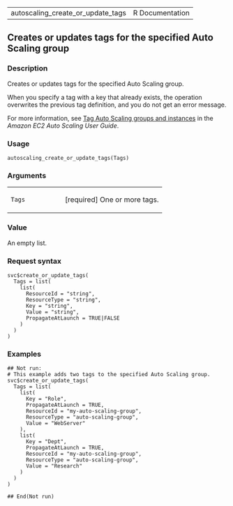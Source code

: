 <table style="width: 100%;">
<tbody>
<tr class="odd">
<td>autoscaling_create_or_update_tags</td>
<td style="text-align: right;">R Documentation</td>
</tr>
</tbody>
</table>

## Creates or updates tags for the specified Auto Scaling group

### Description

Creates or updates tags for the specified Auto Scaling group.

When you specify a tag with a key that already exists, the operation
overwrites the previous tag definition, and you do not get an error
message.

For more information, see [Tag Auto Scaling groups and
instances](https://docs.aws.amazon.com/autoscaling/ec2/userguide/ec2-auto-scaling-tagging.html)
in the *Amazon EC2 Auto Scaling User Guide*.

### Usage

    autoscaling_create_or_update_tags(Tags)

### Arguments

<table>
<colgroup>
<col style="width: 35%" />
<col style="width: 65%" />
</colgroup>
<tbody>
<tr class="odd">
<td><code id="autoscaling_create_or_update_tags_:_Tags">Tags</code></td>
<td><p>[required] One or more tags.</p></td>
</tr>
</tbody>
</table>

### Value

An empty list.

### Request syntax

    svc$create_or_update_tags(
      Tags = list(
        list(
          ResourceId = "string",
          ResourceType = "string",
          Key = "string",
          Value = "string",
          PropagateAtLaunch = TRUE|FALSE
        )
      )
    )

### Examples

    ## Not run: 
    # This example adds two tags to the specified Auto Scaling group.
    svc$create_or_update_tags(
      Tags = list(
        list(
          Key = "Role",
          PropagateAtLaunch = TRUE,
          ResourceId = "my-auto-scaling-group",
          ResourceType = "auto-scaling-group",
          Value = "WebServer"
        ),
        list(
          Key = "Dept",
          PropagateAtLaunch = TRUE,
          ResourceId = "my-auto-scaling-group",
          ResourceType = "auto-scaling-group",
          Value = "Research"
        )
      )
    )

    ## End(Not run)
